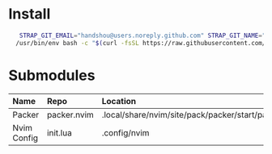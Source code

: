 # Install
```bash
   STRAP_GIT_EMAIL="handshou@users.noreply.github.com" STRAP_GIT_NAME="hansel" STRAP_GITHUB_USER="handshou" \
  /usr/bin/env bash -c "$(curl -fsSL https://raw.githubusercontent.com/handshou/dotfiles/HEAD/bootstrap.sh)"
```

# Submodules
|Name|Repo|Location|
|:---|:---|:-------|
|Packer|packer.nvim|.local/share/nvim/site/pack/packer/start/packer.nvim|
|Nvim Config|init.lua|.config/nvim|
```
